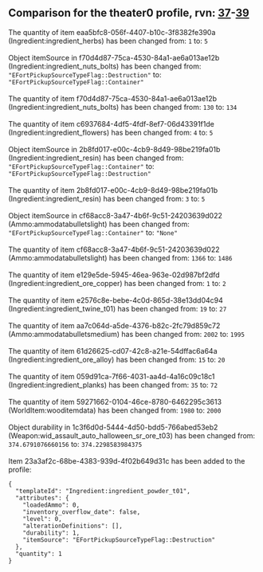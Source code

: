 ## Comparison for the theater0 profile, rvn: [37](https://github.com/PRO100KatYT/FortniteProfileRevisions/tree/main/profiles/theater0/37%20theater0.json)-[39](https://github.com/PRO100KatYT/FortniteProfileRevisions/tree/main/profiles/theater0/39%20theater0.json)

The quantity of item eaa5bfc8-056f-4407-b10c-3f8382fe390a (Ingredient:ingredient_herbs) has been changed from: `1` to: `5`
<br><br>
Object itemSource in f70d4d87-75ca-4530-84a1-ae6a013ae12b (Ingredient:ingredient_nuts_bolts) has been changed from: `"EFortPickupSourceTypeFlag::Destruction"` to: `"EFortPickupSourceTypeFlag::Container"`
<br><br>
The quantity of item f70d4d87-75ca-4530-84a1-ae6a013ae12b (Ingredient:ingredient_nuts_bolts) has been changed from: `130` to: `134`
<br><br>
The quantity of item c6937684-4df5-4fdf-8ef7-06d43391f1de (Ingredient:ingredient_flowers) has been changed from: `4` to: `5`
<br><br>
Object itemSource in 2b8fd017-e00c-4cb9-8d49-98be219fa01b (Ingredient:ingredient_resin) has been changed from: `"EFortPickupSourceTypeFlag::Container"` to: `"EFortPickupSourceTypeFlag::Destruction"`
<br><br>
The quantity of item 2b8fd017-e00c-4cb9-8d49-98be219fa01b (Ingredient:ingredient_resin) has been changed from: `3` to: `5`
<br><br>
Object itemSource in cf68acc8-3a47-4b6f-9c51-24203639d022 (Ammo:ammodatabulletslight) has been changed from: `"EFortPickupSourceTypeFlag::Container"` to: `"None"`
<br><br>
The quantity of item cf68acc8-3a47-4b6f-9c51-24203639d022 (Ammo:ammodatabulletslight) has been changed from: `1366` to: `1486`
<br><br>
The quantity of item e129e5de-5945-46ea-963e-02d987bf2dfd (Ingredient:ingredient_ore_copper) has been changed from: `1` to: `2`
<br><br>
The quantity of item e2576c8e-bebe-4c0d-865d-38e13dd04c94 (Ingredient:ingredient_twine_t01) has been changed from: `19` to: `27`
<br><br>
The quantity of item aa7c064d-a5de-4376-b82c-2fc79d859c72 (Ammo:ammodatabulletsmedium) has been changed from: `2002` to: `1995`
<br><br>
The quantity of item 61d26625-cd07-42c8-a21e-54dffac6a64a (Ingredient:ingredient_ore_alloy) has been changed from: `15` to: `20`
<br><br>
The quantity of item 059d91ca-7f66-4031-aa4d-4a16c09c18c1 (Ingredient:ingredient_planks) has been changed from: `35` to: `72`
<br><br>
The quantity of item 59271662-0104-46ce-8780-6462295c3613 (WorldItem:wooditemdata) has been changed from: `1980` to: `2000`
<br><br>
Object durability in 1c3f6d0d-5444-4d50-bdd5-766abed53eb2 (Weapon:wid_assault_auto_halloween_sr_ore_t03) has been changed from: `374.6791076660156` to: `374.2298583984375`
<br><br>
Item 23a3af2c-68be-4383-939d-4f02b649d31c has been added to the profile:

```
{
  "templateId": "Ingredient:ingredient_powder_t01",
  "attributes": {
    "loadedAmmo": 0,
    "inventory_overflow_date": false,
    "level": 0,
    "alterationDefinitions": [],
    "durability": 1,
    "itemSource": "EFortPickupSourceTypeFlag::Destruction"
  },
  "quantity": 1
}
```

<br><br>
